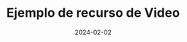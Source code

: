 ---
title: "Ejemplo de recurso de Video"
type: "video"
excerpt: "Ejemplo de descripcion de recurso de video.Ejemplo de descripcion de recurso de video. Ejemplo de descripcion de recurso de video.Ejemplo de descripcion de recurso de video. Ejemplo de descripcion de recurso de video."
date: "2024-02-02"
tags: ["Documental", "Condicionamiento"]
link: "https://www.youtube.com/watch?v=2gdAVhUPmtI"
---